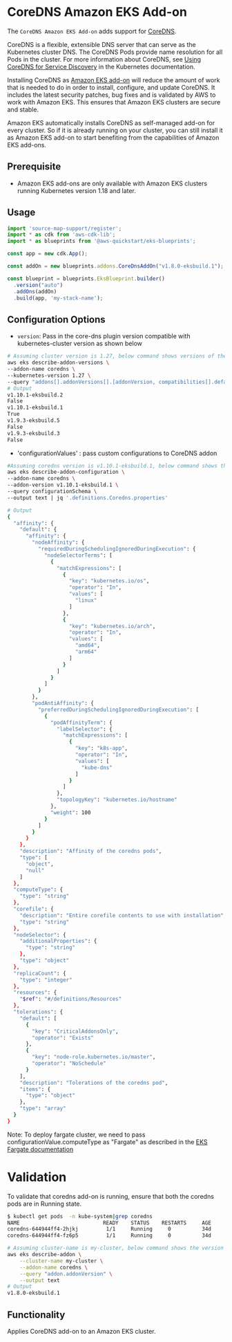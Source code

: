 # CoreDNS Amazon EKS Add-on

The `CoreDNS Amazon EKS Add-on` adds support for [CoreDNS](https://kubernetes.io/docs/tasks/administer-cluster/coredns/).

CoreDNS is a flexible, extensible DNS server that can serve as the Kubernetes cluster DNS. The CoreDNS Pods provide name resolution for all Pods in the cluster. For more information about CoreDNS, see [ Using CoreDNS for Service Discovery](https://kubernetes.io/docs/tasks/administer-cluster/coredns/) in the Kubernetes documentation.

Installing CoreDNS as [Amazon EKS add-on](https://docs.aws.amazon.com/eks/latest/userguide/eks-add-ons.html) will reduce the amount of work that is needed to do in order to install, configure, and update CoreDNS. It includes the latest security patches, bug fixes and is validated by AWS to work with Amazon EKS. This ensures that Amazon EKS clusters are secure and stable.

Amazon EKS automatically installs CoreDNS as self-managed add-on for every cluster. So if it is already running on your cluster, you can still install it as Amazon EKS add-on to start benefiting from the capabilities of Amazon EKS add-ons.

## Prerequisite
- Amazon EKS add-ons are only available with Amazon EKS clusters running Kubernetes version 1.18 and later.


## Usage

```typescript
import 'source-map-support/register';
import * as cdk from 'aws-cdk-lib';
import * as blueprints from '@aws-quickstart/eks-blueprints';

const app = new cdk.App();

const addOn = new blueprints.addons.CoreDnsAddOn("v1.8.0-eksbuild.1"); // optionally specify image version to pull or empty constructor

const blueprint = blueprints.EksBlueprint.builder()
  .version("auto")
  .addOns(addOn)
  .build(app, 'my-stack-name');
```
## Configuration Options

   - `version`: Pass in the core-dns plugin version compatible with kubernetes-cluster version as shown below
```bash
# Assuming cluster version is 1.27, below command shows versions of the CoreDNS add-on available for the specified cluster's version.
aws eks describe-addon-versions \
--addon-name coredns \
--kubernetes-version 1.27 \
--query "addons[].addonVersions[].[addonVersion, compatibilities[].defaultVersion]" --output text
# Output
v1.10.1-eksbuild.2
False
v1.10.1-eksbuild.1
True
v1.9.3-eksbuild.5
False
v1.9.3-eksbuild.3
False
```
  - 'configurationValues' : pass custom configurations to CoreDNS addon
```bash
#Assuming coredns version is v1.10.1-eksbuild.1, below command shows the available configuration values that can be specified for coreDNS addon.
aws eks describe-addon-configuration \
--addon-name coredns \
--addon-version v1.10.1-eksbuild.1 \
--query configurationSchema \
--output text | jq '.definitions.Coredns.properties'

# Output 
{
  "affinity": {
    "default": {
      "affinity": {
        "nodeAffinity": {
          "requiredDuringSchedulingIgnoredDuringExecution": {
            "nodeSelectorTerms": [
              {
                "matchExpressions": [
                  {
                    "key": "kubernetes.io/os",
                    "operator": "In",
                    "values": [
                      "linux"
                    ]
                  },
                  {
                    "key": "kubernetes.io/arch",
                    "operator": "In",
                    "values": [
                      "amd64",
                      "arm64"
                    ]
                  }
                ]
              }
            ]
          }
        },
        "podAntiAffinity": {
          "preferredDuringSchedulingIgnoredDuringExecution": [
            {
              "podAffinityTerm": {
                "labelSelector": {
                  "matchExpressions": [
                    {
                      "key": "k8s-app",
                      "operator": "In",
                      "values": [
                        "kube-dns"
                      ]
                    }
                  ]
                },
                "topologyKey": "kubernetes.io/hostname"
              },
              "weight": 100
            }
          ]
        }
      }
    },
    "description": "Affinity of the coredns pods",
    "type": [
      "object",
      "null"
    ]
  },
  "computeType": {
    "type": "string"
  },
  "corefile": {
    "description": "Entire corefile contents to use with installation",
    "type": "string"
  },
  "nodeSelector": {
    "additionalProperties": {
      "type": "string"
    },
    "type": "object"
  },
  "replicaCount": {
    "type": "integer"
  },
  "resources": {
    "$ref": "#/definitions/Resources"
  },
  "tolerations": {
    "default": [
      {
        "key": "CriticalAddonsOnly",
        "operator": "Exists"
      },
      {
        "key": "node-role.kubernetes.io/master",
        "operator": "NoSchedule"
      }
    ],
    "description": "Tolerations of the coredns pod",
    "items": {
      "type": "object"
    },
    "type": "array"
  }
}
```
Note: To deploy fargate cluster, we need to pass configurationValue.computeType as "Fargate" as described in the [EKS Fargate documentation](https://docs.aws.amazon.com/eks/latest/userguide/fargate-getting-started.html#fargate-gs-coredns)

# Validation
To validate that coredns add-on is running, ensure that both the coredns pods are in Running state.
```bash
$ kubectl get pods  -n kube-system|grep coredns
NAME                           READY    STATUS    RESTARTS     AGE
coredns-644944ff4-2hjkj         1/1     Running     0          34d
coredns-644944ff4-fz6p5         1/1     Running     0          34d
```
```bash
# Assuming cluster-name is my-cluster, below command shows the version of coredns installed. Check if it is same as the version installed via EKS add-on
aws eks describe-addon \
    --cluster-name my-cluster \
    --addon-name coredns \
    --query "addon.addonVersion" \
    --output text
# Output
v1.8.0-eksbuild.1
```  

## Functionality

Applies CoreDNS add-on to an Amazon EKS cluster. 
